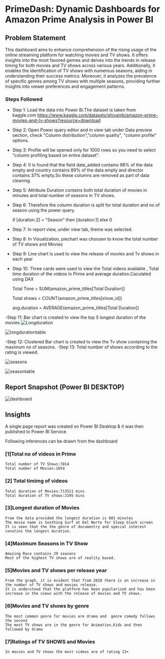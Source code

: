 # PrimeDash: Dynamic Dashboards for Amazon Prime Analysis in Power BI

## Problem Statement
This dashboard aims to enhance comprehension of the rising usage of the online streaming platform for watching movies and TV shows. It offers insights into the most favored genres and delves into the trends in release timing for both movies and TV shows across various years. Additionally, it enables the identification of TV shows with numerous seasons, aiding in understanding their success metrics. Moreover, it analyzes the prevalence of specific genres among TV shows with multiple seasons, providing further insights into viewer preferences and engagement patterns.

### Steps Followed
- Step 1: Load the data into Power Bi.The dataset is taken from kaggle.com
https://www.kaggle.com/datasets/shivamb/amazon-prime-movies-and-tv-shows?resource=download
- Step 2: Open Power query editor and in view tab under Data preview section, check "Column distribution","column quality", "column profile" options.
- Step 3: Profile will be opened only for 1000 rows so you need to select "column profiling based on entire dataset".
- Step 4: It is found that the field date_added contains 98% of the data empty and country contains 89% of the data empty and director contains 37% empty.So these columns are removed as part of data cleaning.
- Step 5: Attribute Duration contains both total duration of movies in minutes and total number of seasons in TV shows.
- Step 6: Therefore the column duration is split for total duration and no of season using the power query.

    if [duration.2] = "Season" then [duration.1] else 0

- Step 7: In report view, under view tab, theme was selected.
- Step 8: In Visualization, piechart was choosen to know the total number of TV shows and Movies
- Step 9: Line chart is used to view the release of movies and Tv shows in each year
- Step 10: Three cards were used to view the Total videos available , Total time duration of the videos in Prime and average duration.Caculated using DAX

    Total Time = SUM(amazon_prime_titles[Total Duration])

    Total shows = COUNT(amazon_prime_titles[show_id]) 

    avg.duration = AVERAGE(amazon_prime_titles[Total Duration]) 


-Step 11: Bar chart is created to view the top 5 longest duration of the movies
![Longduration](https://github.com/sudeeptha/Project-BI/assets/26385640/7156c67b-ad05-4f56-a4b5-64dd0c5b45fa)

![longdurationtable](https://github.com/sudeeptha/Project-BI/assets/26385640/75dabf5a-a828-4572-b17c-5e5dc8b059a6)

-Step 12: Clustered Bar chart is created to view the Tv show containing the maximum no of seasons.
-Step 13: Total number of shows according to the rating is viewed.

![seasons](https://github.com/sudeeptha/Project-BI/assets/26385640/fd4298ff-9109-4c7b-b916-f8ad77a79afc)

![seasontable](https://github.com/sudeeptha/Project-BI/assets/26385640/e656f1a1-35a1-4a16-bc1b-b2029bde6301)

## Report Snapshot (Power BI DESKTOP)

![dashboard](https://github.com/sudeeptha/Project-BI/assets/26385640/3dce9223-3022-4360-831b-8f976f6670f9)

## Insights
A single page report was created on Power BI Desktop & it was then published to Power BI Service.

Following inferences can be drawn from the dashboard

### [1]Total no of videos in Prime 
	
	Total number of TV Shows:7814
	Total number of Movies:1854

### [2] Total timimg of videos
	
	Total duration of Movies:713511 mins
	Total duration of TV shows:3195 mins

### [3]Longest duration of Movies
	From the data provided the longest duration is 601 minutes
	The movie name is Soothing Surf at Del Norte for Sleep black screen
	It is seen that the the genre of documentry and special interest conatins the longest duration.

### [4]Maximum Seasons in TV Show
	Amazing Race contains 29 seasons
	Most of the highest TV shows are of reality based.

### [5]Movies and TV shows per release year
	From the graph, it is evident that from 2018 there is an increase in the number of TV shows and movies release.
	It is understood that the platform has been popularised and has been increase in the views with the release of movies and TV shows.

### [6]Movies and TV shows by genre
	The most common genre for movies are drama and  genre comedy follows the second
	The most TV shows are in the genre for Animation,Kids and then followed by drama

### [7]Ratings of TV SHOWS and Movies
	In movies and TV shows the most videos are of rating 13+
 
	  








